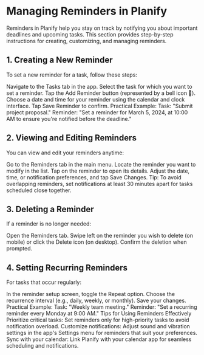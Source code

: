 # **Managing Reminders in Planify**
Reminders in Planify help you stay on track by notifying you about important deadlines and upcoming tasks. This section provides step-by-step instructions for creating, customizing, and managing reminders.

## 1. Creating a New Reminder
To set a new reminder for a task, follow these steps:

Navigate to the Tasks tab in the app.
Select the task for which you want to set a reminder.
Tap the Add Reminder button (represented by a bell icon 📅).
Choose a date and time for your reminder using the calendar and clock interface.
Tap Save Reminder to confirm.
Practical Example:
Task: "Submit project proposal."
Reminder: "Set a reminder for March 5, 2024, at 10:00 AM to ensure you're notified before the deadline."
## 2. Viewing and Editing Reminders
You can view and edit your reminders anytime:

Go to the Reminders tab in the main menu.
Locate the reminder you want to modify in the list.
Tap on the reminder to open its details.
Adjust the date, time, or notification preferences, and tap Save Changes.
Tip:
To avoid overlapping reminders, set notifications at least 30 minutes apart for tasks scheduled close together.

## 3. Deleting a Reminder
If a reminder is no longer needed:

Open the Reminders tab.
Swipe left on the reminder you wish to delete (on mobile) or click the Delete icon (on desktop).
Confirm the deletion when prompted.
## 4. Setting Recurring Reminders
For tasks that occur regularly:

In the reminder setup screen, toggle the Repeat option.
Choose the recurrence interval (e.g., daily, weekly, or monthly).
Save your changes.
Practical Example:
Task: "Weekly team meeting."
Reminder: "Set a recurring reminder every Monday at 9:00 AM."
Tips for Using Reminders Effectively
Prioritize critical tasks: Set reminders only for high-priority tasks to avoid notification overload.
Customize notifications: Adjust sound and vibration settings in the app's Settings menu for reminders that suit your preferences.
Sync with your calendar: Link Planify with your calendar app for seamless scheduling and notifications.